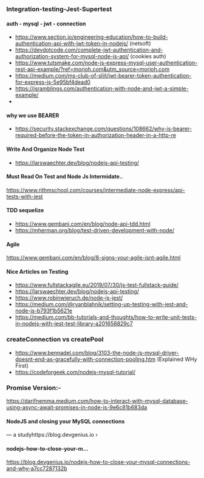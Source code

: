 ### Integration-testing-Jest-Supertest

#### auth - mysql - jwt - connection
- https://www.section.io/engineering-education/how-to-build-authentication-api-with-jwt-token-in-nodejs/ (netsoft)
- https://devdotcode.com/complete-jwt-authentication-and-authorization-system-for-mysql-node-js-api/ (cookies auth)
- https://www.tutsmake.com/node-js-express-mysql-user-authentication-rest-api-example/?ref=morioh.com&utm_source=morioh.com
- https://medium.com/ms-club-of-sliit/jwt-bearer-token-authentication-for-express-js-5e95bf4dead0
- https://jsramblings.com/authentication-with-node-and-jwt-a-simple-example/
-

#### why we use BEARER
- https://security.stackexchange.com/questions/108662/why-is-bearer-required-before-the-token-in-authorization-header-in-a-http-re

#### Write And Organize Node Test
- https://larswaechter.dev/blog/nodejs-api-testing/

#### Must Read On Test and Node Js Intermidate..
https://www.rithmschool.com/courses/intermediate-node-express/api-tests-with-jest

#### TDD sequelize
- https://www.gembani.com/en/blog/node-api-tdd.html
- https://mherman.org/blog/test-driven-development-with-node/


#### Agile
https://www.gembani.com/en/blog/8-signs-your-agile-isnt-agile.html



#### Nice Articles on Testing
- https://www.fullstackagile.eu/2019/07/30/js-test-fullstack-guide/
- https://larswaechter.dev/blog/nodejs-api-testing/
- https://www.robinwieruch.de/node-js-jest/
- https://medium.com/@ryanblahnik/setting-up-testing-with-jest-and-node-js-b793f1b5621e
- https://medium.com/bb-tutorials-and-thoughts/how-to-write-unit-tests-in-nodejs-with-jest-test-library-a201658829c7

### createConnection vs createPool
- https://www.bennadel.com/blog/3103-the-node-js-mysql-driver-doesnt-end-as-gracefully-with-connection-pooling.htm (Explained WHy First)
- https://codeforgeek.com/nodejs-mysql-tutorial/
### Promise Version:-
https://darifnemma.medium.com/how-to-interact-with-mysql-database-using-async-await-promises-in-node-js-9e6c81b683da



#### NodeJS and closing your MySQL connections
— a studyhttps://blog.devgenius.io ›

#### nodejs-how-to-close-your-m...
https://blog.devgenius.io/nodejs-how-to-close-your-mysql-connections-and-why-a7cc7287132b


